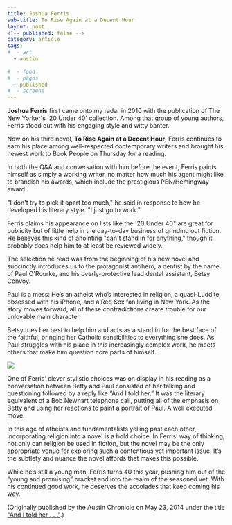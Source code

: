 ```yaml
---
title: Joshua Ferris
sub-title: To Rise Again at a Decent Hour
layout: post
<!-- published: false -->
category: article
tags:
#  - art
  - austin
  
#  - food
#  - pages
  - published
#  - screens
---
```

**Joshua Ferris** first came onto my radar in 2010 with the publication of The New Yorker's '20 Under 40' collection. Among that group of young authors, Ferris stood out with his engaging style and witty banter.

Now on his third novel, **To Rise Again at a Decent Hour**, Ferris continues to earn his place among well-respected contemporary writers and brought his newest work to Book People on Thursday for a reading.

In both the Q&A and conversation with him before the event, Ferris paints himself as simply a working writer, no matter how much his agent might like to brandish his awards, which include the prestigious PEN/Hemingway award.

"I don't try to pick it apart too much," he said in response to how he developed his literary style. "I just go to work.”

Ferris claims his appearance on lists like the '20 Under 40" are great for publicity but of little help in the day-to-day business of grinding out fiction. He believes this kind of anointing "can't stand in for anything," though it probably does help him to at least be reviewed widely.

The selection he read was from the beginning of his new novel and succinctly introduces us to the protagonist antihero, a dentist by the name of Paul O'Rourke, and his overly-protective lead dental assistant, Betsy Convoy.

Paul is a mess: He’s an atheist who’s interested in religion, a quasi-Luddite obsessed with his iPhone, and a Red Sox fan living in New York. As the story moves forward, all of these contradictions create trouble for our unlovable main character.

Betsy tries her best to help him and acts as a stand in for the best face of the faithful, bringing her Catholic sensibilities to everything she does. As Paul struggles with his place in this increasingly complex work, he meets others that make him question core parts of himself.

![](http://ecx.images-amazon.com/images/I/81WOoHMKyhL._SL1500_.jpg)

One of Ferris’ clever stylistic choices was on display in his reading as a conversation between Betty and Paul consisted of her talking and questioning followed by a reply like “And I told her.” It was the literary equivalent of a Bob Newhart telephone call, putting all of the emphasis on Betty and using her reactions to paint a portrait of Paul. A well executed move.

In this age of atheists and fundamentalists yelling past each other, incorporating religion into a novel is a bold choice. In Ferris’ way of thinking, not only can religion be used in fiction, but the novel may be the only appropriate venue for exploring such a contentious yet important issue. It’s the subtlety and nuance the novel affords that makes this possible.

While he’s still a young man, Ferris turns 40 this year, pushing him out of the “young and promising” bracket and into the realm of the seasoned vet. With his continued good work, he deserves the accolades that keep coming his way.

(Originally published by the Austin Chronicle on May 23, 2014 under the title ["And I told her . . ."](http://www.austinchronicle.com/daily/books/2014-05-23/and-i-told-her/).)